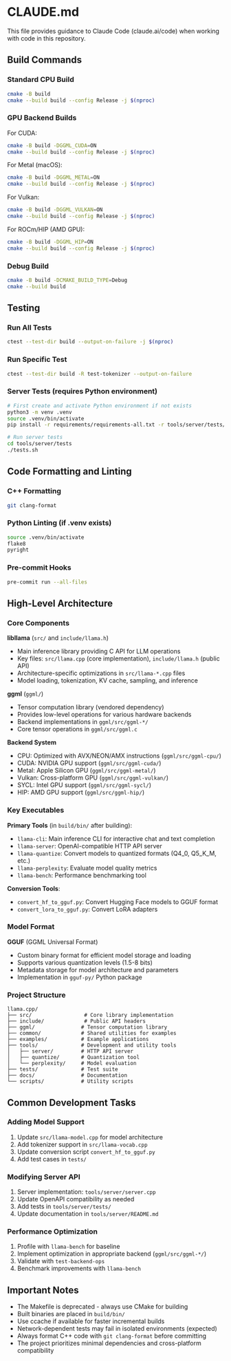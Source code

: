 # CLAUDE.md

This file provides guidance to Claude Code (claude.ai/code) when working with code in this repository.

## Build Commands

### Standard CPU Build
```bash
cmake -B build
cmake --build build --config Release -j $(nproc)
```

### GPU Backend Builds
For CUDA:
```bash
cmake -B build -DGGML_CUDA=ON
cmake --build build --config Release -j $(nproc)
```

For Metal (macOS):
```bash
cmake -B build -DGGML_METAL=ON
cmake --build build --config Release -j $(nproc)
```

For Vulkan:
```bash
cmake -B build -DGGML_VULKAN=ON
cmake --build build --config Release -j $(nproc)
```

For ROCm/HIP (AMD GPU):
```bash
cmake -B build -DGGML_HIP=ON
cmake --build build --config Release -j $(nproc)
```

### Debug Build
```bash
cmake -B build -DCMAKE_BUILD_TYPE=Debug
cmake --build build
```

## Testing

### Run All Tests
```bash
ctest --test-dir build --output-on-failure -j $(nproc)
```

### Run Specific Test
```bash
ctest --test-dir build -R test-tokenizer --output-on-failure
```

### Server Tests (requires Python environment)
```bash
# First create and activate Python environment if not exists
python3 -m venv .venv
source .venv/bin/activate
pip install -r requirements/requirements-all.txt -r tools/server/tests/requirements.txt

# Run server tests
cd tools/server/tests
./tests.sh
```

## Code Formatting and Linting

### C++ Formatting
```bash
git clang-format
```

### Python Linting (if .venv exists)
```bash
source .venv/bin/activate
flake8
pyright
```

### Pre-commit Hooks
```bash
pre-commit run --all-files
```

## High-Level Architecture

### Core Components

**libllama** (`src/` and `include/llama.h`)
- Main inference library providing C API for LLM operations
- Key files: `src/llama.cpp` (core implementation), `include/llama.h` (public API)
- Architecture-specific optimizations in `src/llama-*.cpp` files
- Model loading, tokenization, KV cache, sampling, and inference

**ggml** (`ggml/`)
- Tensor computation library (vendored dependency)
- Provides low-level operations for various hardware backends
- Backend implementations in `ggml/src/ggml-*/`
- Core tensor operations in `ggml/src/ggml.c`

**Backend System**
- CPU: Optimized with AVX/NEON/AMX instructions (`ggml/src/ggml-cpu/`)
- CUDA: NVIDIA GPU support (`ggml/src/ggml-cuda/`)
- Metal: Apple Silicon GPU (`ggml/src/ggml-metal/`)
- Vulkan: Cross-platform GPU (`ggml/src/ggml-vulkan/`)
- SYCL: Intel GPU support (`ggml/src/ggml-sycl/`)
- HIP: AMD GPU support (`ggml/src/ggml-hip/`)

### Key Executables

**Primary Tools** (in `build/bin/` after building):
- `llama-cli`: Main inference CLI for interactive chat and text completion
- `llama-server`: OpenAI-compatible HTTP API server
- `llama-quantize`: Convert models to quantized formats (Q4_0, Q5_K_M, etc.)
- `llama-perplexity`: Evaluate model quality metrics
- `llama-bench`: Performance benchmarking tool

**Conversion Tools**:
- `convert_hf_to_gguf.py`: Convert Hugging Face models to GGUF format
- `convert_lora_to_gguf.py`: Convert LoRA adapters

### Model Format

**GGUF** (GGML Universal Format)
- Custom binary format for efficient model storage and loading
- Supports various quantization levels (1.5-8 bits)
- Metadata storage for model architecture and parameters
- Implementation in `gguf-py/` Python package

### Project Structure

```
llama.cpp/
├── src/                 # Core library implementation
├── include/             # Public API headers
├── ggml/               # Tensor computation library
├── common/             # Shared utilities for examples
├── examples/           # Example applications
├── tools/              # Development and utility tools
│   ├── server/         # HTTP API server
│   ├── quantize/       # Quantization tool
│   └── perplexity/     # Model evaluation
├── tests/              # Test suite
├── docs/               # Documentation
└── scripts/            # Utility scripts
```

## Common Development Tasks

### Adding Model Support
1. Update `src/llama-model.cpp` for model architecture
2. Add tokenizer support in `src/llama-vocab.cpp`
3. Update conversion script `convert_hf_to_gguf.py`
4. Add test cases in `tests/`

### Modifying Server API
1. Server implementation: `tools/server/server.cpp`
2. Update OpenAPI compatibility as needed
3. Add tests in `tools/server/tests/`
4. Update documentation in `tools/server/README.md`

### Performance Optimization
1. Profile with `llama-bench` for baseline
2. Implement optimization in appropriate backend (`ggml/src/ggml-*/`)
3. Validate with `test-backend-ops`
4. Benchmark improvements with `llama-bench`

## Important Notes

- The Makefile is deprecated - always use CMake for building
- Built binaries are placed in `build/bin/`
- Use ccache if available for faster incremental builds
- Network-dependent tests may fail in isolated environments (expected)
- Always format C++ code with `git clang-format` before committing
- The project prioritizes minimal dependencies and cross-platform compatibility